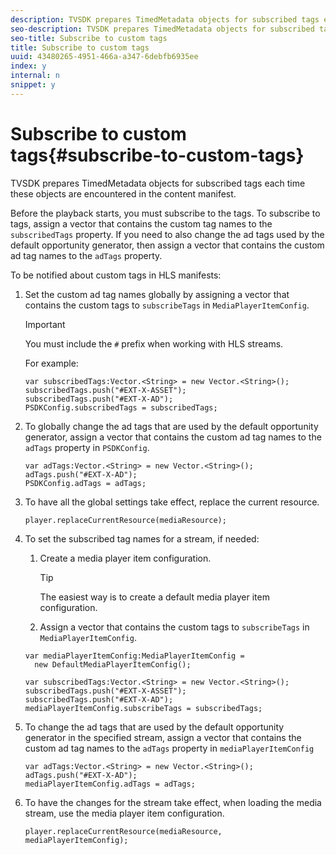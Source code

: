 ```yaml
---
description: TVSDK prepares TimedMetadata objects for subscribed tags each time these objects are encountered in the content manifest.
seo-description: TVSDK prepares TimedMetadata objects for subscribed tags each time these objects are encountered in the content manifest.
seo-title: Subscribe to custom tags
title: Subscribe to custom tags
uuid: 43480265-4951-466a-a347-6debfb6935ee
index: y
internal: n
snippet: y
---
```


# Subscribe to custom tags{#subscribe-to-custom-tags}

TVSDK prepares TimedMetadata objects for subscribed tags each time these objects are encountered in the content manifest.

Before the playback starts, you must subscribe to the tags. 
To subscribe to tags, assign a vector that contains the custom tag names to the `subscribedTags` property. If you need to also change the ad tags used by the default opportunity generator, then assign a vector that contains the custom ad tag names to the `adTags` property.

To be notified about custom tags in HLS manifests: 

1. Set the custom ad tag names globally by assigning a vector that contains the custom tags to `subscribeTags` in `MediaPlayerItemConfig`.

   >[!IMPORTANT]
   >
   >You must include the `#` prefix when working with HLS streams.

   For example: 

   ```
   var subscribedTags:Vector.<String> = new Vector.<String>(); 
   subscribedTags.push("#EXT-X-ASSET"); 
   subscribedTags.push("#EXT-X-AD"); 
   PSDKConfig.subscribedTags = subscribedTags;
   ```

1. To globally change the ad tags that are used by the default opportunity generator, assign a vector that contains the custom ad tag names to the `adTags` property in `PSDKConfig`.

   ```
   var adTags:Vector.<String> = new Vector.<String>(); 
   adTags.push("#EXT-X-AD"); 
   PSDKConfig.adTags = adTags; 
   
   ```

1. To have all the global settings take effect, replace the current resource.

   ```
   player.replaceCurrentResource(mediaResource);
   ```

1. To set the subscribed tag names for a stream, if needed:
   1. Create a media player item configuration.

      >[!TIP]
      >
      >The easiest way is to create a default media player item configuration.

   1. Assign a vector that contains the custom tags to `subscribeTags` in `MediaPlayerItemConfig`.

   ```
   var mediaPlayerItemConfig:MediaPlayerItemConfig =  
     new DefaultMediaPlayerItemConfig(); 
            
   var subscribedTags:Vector.<String> = new Vector.<String>(); 
   subscribedTags.push("#EXT-X-ASSET"); 
   subscribedTags.push("#EXT-X-AD"); 
   mediaPlayerItemConfig.subscribeTags = subscribedTags;
   ```

1. To change the ad tags that are used by the default opportunity generator in the specified stream, assign a vector that contains the custom ad tag names to the `adTags` property in `mediaPlayerItemConfig`

   ```
   var adTags:Vector.<String> = new Vector.<String>(); 
   adTags.push("#EXT-X-AD"); 
   mediaPlayerItemConfig.adTags = adTags;
   ```

1. To have the changes for the stream take effect, when loading the media stream, use the media player item configuration.

   ```
   player.replaceCurrentResource(mediaResource, mediaPlayerItemConfig);
   ```

